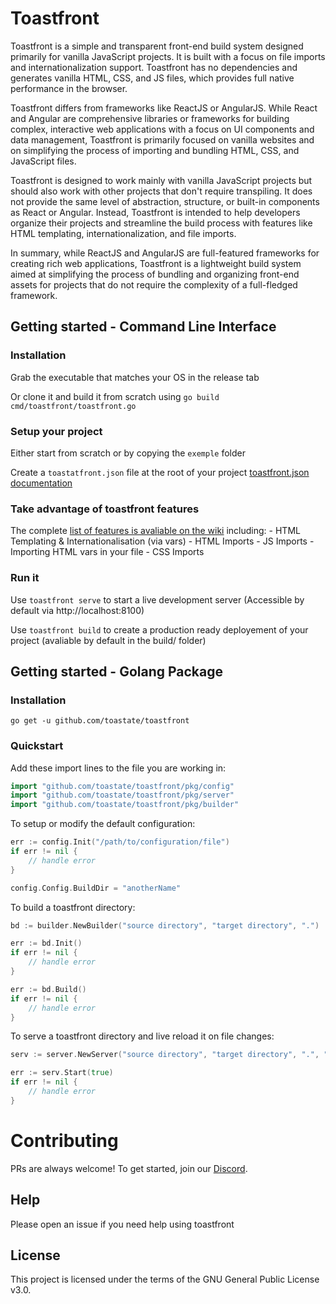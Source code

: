 # Toastfront

Toastfront is a simple and transparent front-end build system designed primarily for vanilla JavaScript projects. It is built with a focus on file imports and internationalization support. Toastfront has no dependencies and generates vanilla HTML, CSS, and JS files, which provides full native performance in the browser.

Toastfront differs from frameworks like ReactJS or AngularJS. While React and Angular are comprehensive libraries or frameworks for building complex, interactive web applications with a focus on UI components and data management, Toastfront is primarily focused on vanilla websites and on simplifying the process of importing and bundling HTML, CSS, and JavaScript files.

Toastfront is designed to work mainly with vanilla JavaScript projects but should also work with other projects that don't require transpiling. It does not provide the same level of abstraction, structure, or built-in components as React or Angular. Instead, Toastfront is intended to help developers organize their projects and streamline the build process with features like HTML templating, internationalization, and file imports.

In summary, while ReactJS and AngularJS are full-featured frameworks for creating rich web applications, Toastfront is a lightweight build system aimed at simplifying the process of bundling and organizing front-end assets for projects that do not require the complexity of a full-fledged framework.

## Getting started - Command Line Interface

### Installation

Grab the executable that matches your OS in the release tab

Or clone it and build it from scratch using `go build cmd/toastfront/toastfront.go`

### Setup your project

Either start from scratch or by copying the `exemple` folder

Create a `toastatfront.json` file at the root of your project [toastfront.json documentation](https://github.com/toastate/toastfront/wiki/toastfront.json-structure)

### Take advantage of toastfront features

The complete [list of features is avaliable on the wiki](https://github.com/toastate/toastfront/wiki/Toastfront-features) including:
    - HTML Templating & Internationalisation (via vars)
    - HTML Imports
    - JS Imports
        - Importing HTML vars in your file
    - CSS Imports

### Run it

Use `toastfront serve` to start a live development server (Accessible by default via http://localhost:8100)

Use `toastfront build` to create a production ready deployement of your project (avaliable by default in the build/ folder)


## Getting started - Golang Package

### Installation

```
go get -u github.com/toastate/toastfront
```

### Quickstart

Add these import lines to the file you are working in:

```go
import "github.com/toastate/toastfront/pkg/config"
import "github.com/toastate/toastfront/pkg/server"
import "github.com/toastate/toastfront/pkg/builder"
```

To setup or modify the default configuration:
```go
err := config.Init("/path/to/configuration/file")
if err != nil {
    // handle error
}

config.Config.BuildDir = "anotherName"
```

To build a toastfront directory:
```go
bd := builder.NewBuilder("source directory", "target directory", ".")

err := bd.Init()
if err != nil {
    // handle error
}

err := bd.Build()
if err != nil {
    // handle error
}
```

To serve a toastfront directory and live reload it on file changes:
```go
serv := server.NewServer("source directory", "target directory", ".", "8100", "")

err := serv.Start(true)
if err != nil {
    // handle error
}
```

# Contributing

PRs are always welcome! To get started, join our [Discord](https://discord.gg/NC8sgX6E75).

## Help

Please open an issue if you need help using toastfront

## License 

This project is licensed under the terms of the GNU General Public License v3.0.

